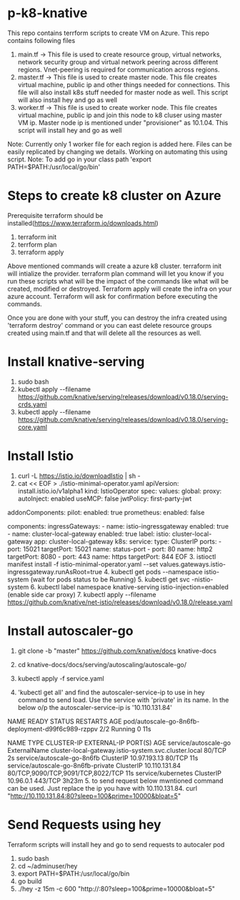 # p-k8-knative 

This repo contains terrform scripts to create VM on Azure. This repo contains following files

1. main.tf  -> This file is used to create resource group, virtual networks, network security group and virtual network peering across different regions. Vnet-peering is required for communication across regions. 
2. master.tf -> This file is used to create master node. This file creates virtual machine, public ip and other things needed for connections. This file will also install k8s stuff needed for master node as well. This script will also install hey and go as well
3. worker<num>.tf -> This file is used to create worker node. This file creates virtual machine, public ip and join this node to k8 cluser using master VM ip. Master node ip is mentioned under "provisioner" as 10.1.04. This script will install hey and go as well

Note: Currently only 1 worker file for each region is added here. Files can be easily replicated by changing we details. Working on automating this using script. 
Note: To add go in your class path 'export PATH=$PATH:/usr/local/go/bin'

# Steps to create k8 cluster on Azure
Prerequisite terraform should be installed(https://www.terraform.io/downloads.html)

1. terraform init
2. terrform plan
3. terraform apply 

Above mentioned commands will create a azure k8 cluster. terraform init will intialize the provider. terraform plan command will let you know if you run these scripts what will be the impact of the commands like what will be created, modified or destroyed. Terraform apply will create the infra on your azure account. Terraform will ask for confirmation before executing the commands.

Once you are done with your stuff, you can destroy the infra created using 'terraform destroy' command or you can east delete resource groups created using main.tf and that will delete all the resources as well.


# Install knative-serving

1. sudo bash
2. kubectl apply --filename https://github.com/knative/serving/releases/download/v0.18.0/serving-crds.yaml
3. kubectl apply --filename https://github.com/knative/serving/releases/download/v0.18.0/serving-core.yaml

# Install Istio
1. curl -L https://istio.io/downloadIstio | sh -
2. cat << EOF > ./istio-minimal-operator.yaml
apiVersion: install.istio.io/v1alpha1
kind: IstioOperator
spec:
  values:
    global:
      proxy:
        autoInject: enabled
      useMCP: false
      jwtPolicy: first-party-jwt

  addonComponents:
    pilot:
      enabled: true
    prometheus:
      enabled: false

  components:
    ingressGateways:
      - name: istio-ingressgateway
        enabled: true
      - name: cluster-local-gateway
        enabled: true
        label:
          istio: cluster-local-gateway
          app: cluster-local-gateway
        k8s:
          service:
            type: ClusterIP
            ports:
            - port: 15021
              targetPort: 15021
              name: status-port
            - port: 80
              name: http2
              targetPort: 8080
            - port: 443
              name: https
              targetPort: 844
EOF
3. istioctl manifest install -f istio-minimal-operator.yaml  --set values.gateways.istio-ingressgateway.runAsRoot=true
4. kubectl get pods --namespace istio-system   (wait for pods status to be Running)
5. kubectl get svc -nistio-system
6. kubectl label namespace knative-serving istio-injection=enabled  (enable side car proxy)
7. kubectl apply --filename https://github.com/knative/net-istio/releases/download/v0.18.0/release.yaml


# Install autoscaler-go
 
 
  1. git clone -b "master" https://github.com/knative/docs knative-docs
  
  2. cd knative-docs/docs/serving/autoscaling/autoscale-go/
  
  3. kubectl apply -f service.yaml
  
  4. 'kubectl get all'  and find the autoscaler-service-ip to use in hey command to send load. Use the service with 'private' in its name. In the below o/p the autoscaler-service-ip is '10.110.131.84'
  
  
  NAME                                                READY   STATUS    RESTARTS   AGE
pod/autoscale-go-8n6fb-deployment-d99f6c989-rzppv   2/2     Running   0          11s

NAME                                 TYPE           CLUSTER-IP      EXTERNAL-IP                                            PORT(S)                             AGE
service/autoscale-go                 ExternalName   <none>          cluster-local-gateway.istio-system.svc.cluster.local   80/TCP                              2s
service/autoscale-go-8n6fb           ClusterIP      10.97.193.13    <none>                                                 80/TCP                              11s
service/autoscale-go-8n6fb-private   ClusterIP      10.110.131.84   <none>                                                 80/TCP,9090/TCP,9091/TCP,8022/TCP   11s
service/kubernetes                   ClusterIP      10.96.0.1       <none>                                                 443/TCP                             3h23m
5. to send request below mwntioned command can be used. Just replace the ip you have with 10.110.131.84.
 curl "http://10.110.131.84:80?sleep=100&prime=10000&bloat=5"


# Send Requests using hey

Terraform scripts will install hey and go to send requests to autocaler pod

1. sudo bash
2. cd ~/adminuser/hey
3. export PATH=$PATH:/usr/local/go/bin
4. go build
5. ./hey -z 15m -c 600 "http://<autoscaler-service-ip>:80?sleep=100&prime=10000&bloat=5" 


